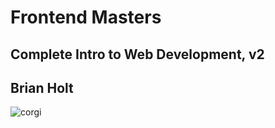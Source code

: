 # Frontend Masters
## Complete Intro to Web Development, v2
## Brian Holt


![corgi](https://user-images.githubusercontent.com/13760714/79084497-1ab99d00-7d02-11ea-9654-b9fe61269538.png)
